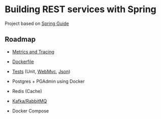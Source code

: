 # Building REST services with Spring

Project based on [Spring Guide](https://spring.io/guides/tutorials/rest/)

## Roadmap

- [Metrics and Tracing](https://spring.io/guides/tutorials/metrics-and-tracing/)

- [Dockerfile](https://spring.io/guides/topicals/spring-boot-docker/)

- [Tests](https://docs.spring.io/spring-boot/docs/1.5.2.RELEASE/reference/html/boot-features-testing.html) (Unit, [WebMvc](https://spring.io/guides/gs/testing-web/), [Json](https://spring.academy/courses/building-a-rest-api-with-spring-boot))

- Postgres + PGAdmin using Docker

- Redis (Cache)

- [Kafka/RabbitMQ](https://spring.io/guides/gs/messaging-rabbitmq/)

- Docker Compose
